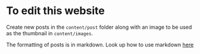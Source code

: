 # To edit this website

Create new posts in the `content/post` folder along with an image to be used as
the thumbnail in `content/images`.

The formatting of posts is in markdown. Look up how to use markdown [here](https://github.com/adam-p/markdown-here/wiki/Markdown-Cheatsheet)
